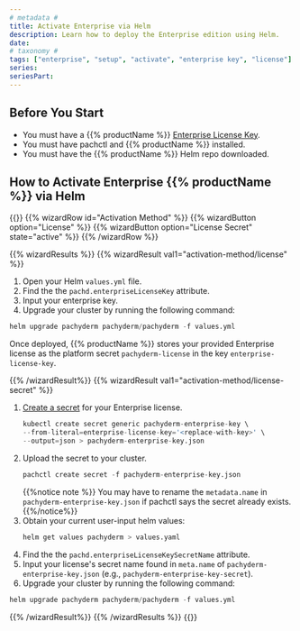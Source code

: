 ```yaml
---
# metadata # 
title: Activate Enterprise via Helm
description: Learn how to deploy the Enterprise edition using Helm.
date: 
# taxonomy #
tags: ["enterprise", "setup", "activate", "enterprise key", "license"]
series:
seriesPart:
---
```


## Before You Start 

- You must have a {{% productName %}} [Enterprise License Key](https://www.pachyderm.com/trial/).
- You must have pachctl and {{% productName %}} installed. 
- You must have the {{% productName %}} Helm repo downloaded.

## How to Activate Enterprise {{% productName %}} via Helm

{{<stack type="wizard">}}
{{% wizardRow id="Activation Method" %}}
{{% wizardButton  option="License" %}}
{{% wizardButton  option="License Secret" state="active" %}}
{{% /wizardRow %}}

{{% wizardResults %}}
{{% wizardResult val1="activation-method/license" %}}
1. Open your Helm `values.yml` file. 
2. Find the the `pachd.enterpriseLicenseKey` attribute.
3. Input your enterprise key.
4. Upgrade your cluster by running the following command:
```s
helm upgrade pachyderm pachyderm/pachyderm -f values.yml
```
Once deployed, {{% productName %}} stores your provided Enterprise license as the platform secret `pachyderm-license` in the key `enterprise-license-key`.

{{% /wizardResult%}}
{{% wizardResult val1="activation-method/license-secret" %}}
1. [Create a secret](/{{%release%}}/manage/secrets) for your Enterprise license.
   ```s
   kubectl create secret generic pachyderm-enterprise-key \
   --from-literal=enterprise-license-key='<replace-with-key>' \
   --output=json > pachyderm-enterprise-key.json
   ```
2. Upload the secret to your cluster.
   ```s
   pachctl create secret -f pachyderm-enterprise-key.json
   ```
   {{%notice note %}}
   You may have to rename the `metadata.name` in `pachyderm-enterprise-key.json` if pachctl says the secret already exists.
   {{%/notice%}}
3. Obtain your current user-input helm values:
    ```s
    helm get values pachyderm > values.yaml
    ```
4. Find the the `pachd.enterpriseLicenseKeySecretName` attribute.
5. Input your license's secret name found in `meta.name` of `pachyderm-enterprise-key.json` (e.g., `pachyderm-enterprise-key-secret`).
6. Upgrade your cluster by running the following command:
```s
helm upgrade pachyderm pachyderm/pachyderm -f values.yml
```
{{% /wizardResult%}}
{{% /wizardResults %}}
{{</stack>}}